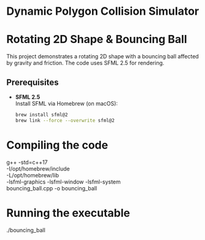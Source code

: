 # Dynamic Polygon Collision Simulator

# Rotating 2D Shape & Bouncing Ball

This project demonstrates a rotating 2D shape with a bouncing ball affected by gravity and friction. The code uses SFML 2.5 for rendering.

## Prerequisites

- **SFML 2.5**  
  Install SFML via Homebrew (on macOS):

  ```bash
  brew install sfml@2
  brew link --force --overwrite sfml@2


# Compiling the code
g++ -std=c++17 \
    -I/opt/homebrew/include \
    -L/opt/homebrew/lib \
    -lsfml-graphics -lsfml-window -lsfml-system \
    bouncing_ball.cpp -o bouncing_ball

# Running the executable
./bouncing_ball


